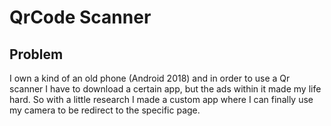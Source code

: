 # QrCode Scanner

## Problem
I own a kind of an old phone (Android 2018) and in order to use a Qr scanner I have to download a certain app, but the ads within it made my life hard.
So with a little research I made a custom app where I can finally use my camera to be redirect to the specific page.
